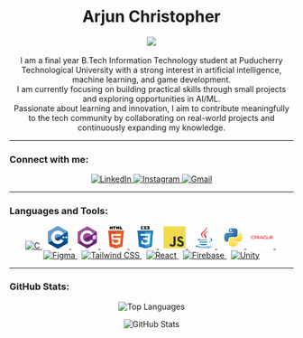 <h1 align="center">Arjun Christopher</h1>

<div align="center">
  <img height="150" src="https://media3.giphy.com/media/v1.Y2lkPTc5MGI3NjExeWQ2ejJpbGltb29obGdsdHNpbW9pNGg0eTJnZWgxaTJpb2F3YmJ1MSZlcD12MV9pbnRlcm5hbF9naWZfYnlfaWQmY3Q9cw/SHjOSDkKZ18qOHA5B5/giphy.gif"/>
</div>

<p align="center">
  I am a final year B.Tech Information Technology student at Puducherry Technological University with a strong interest in artificial intelligence, machine learning, and game development.<br>
  I am currently focusing on building practical skills through small projects and exploring opportunities in AI/ML.<br>
  Passionate about learning and innovation, I aim to contribute meaningfully to the tech community by collaborating on real-world projects and continuously expanding my knowledge.
</p>

---

### Connect with me:

<p align="center">
  <a href="https://linkedin.com/in/arjun-christopher-2330a1327/" target="_blank">
    <img src="https://raw.githubusercontent.com/rahuldkjain/github-profile-readme-generator/master/src/images/icons/Social/linked-in-alt.svg" alt="LinkedIn" height="30" width="40" />
  </a>
  <a href="https://instagram.com/arjun_christopher_" target="_blank">
    <img src="https://raw.githubusercontent.com/rahuldkjain/github-profile-readme-generator/master/src/images/icons/Social/instagram.svg" alt="Instagram" height="30" width="40" />
  </a>
  <a href="https://mail.google.com/mail/?view=cm&fs=1&to=arjunchristopher2004@gmail.com" target="_blank">
    <img src="https://upload.wikimedia.org/wikipedia/commons/thumb/7/7e/Gmail_icon_%282020%29.svg/1280px-Gmail_icon_%282020%29.svg.png" alt="Gmail" height="30" width="40"/>
  </a>
</p>

---

### Languages and Tools:

<p align="center">
  <a href="https://www.cprogramming.com/" target="_blank" rel="noreferrer">
    <img src="https://img.icons8.com/color/1024/c-programming.png" alt="C" width="40" height="40"/>
  </a>&nbsp;
  <a href="https://www.w3schools.com/cpp/" target="_blank" rel="noreferrer">
    <img src="https://raw.githubusercontent.com/devicons/devicon/master/icons/cplusplus/cplusplus-original.svg" alt="C++" width="40" height="40"/>
  </a>&nbsp;
  <a href="https://www.w3schools.com/cs/" target="_blank" rel="noreferrer">
    <img src="https://raw.githubusercontent.com/devicons/devicon/master/icons/csharp/csharp-original.svg" alt="csharp" width="40" height="40"/>
  </a>&nbsp;
  <a href="https://www.w3.org/html/" target="_blank" rel="noreferrer">
    <img src="https://raw.githubusercontent.com/devicons/devicon/master/icons/html5/html5-original-wordmark.svg" alt="HTML5" width="40" height="40"/>
  </a>&nbsp;
  <a href="https://www.w3schools.com/css/" target="_blank" rel="noreferrer">
    <img src="https://raw.githubusercontent.com/devicons/devicon/master/icons/css3/css3-original-wordmark.svg" alt="CSS3" width="40" height="40"/>
  </a>&nbsp;
  <a href="https://developer.mozilla.org/en-US/docs/Web/JavaScript" target="_blank" rel="noreferrer">
    <img src="https://raw.githubusercontent.com/devicons/devicon/master/icons/javascript/javascript-original.svg" alt="JavaScript" width="40" height="40"/>
  </a>&nbsp;
  <a href="https://www.java.com" target="_blank" rel="noreferrer">
    <img src="https://raw.githubusercontent.com/devicons/devicon/master/icons/java/java-original.svg" alt="Java" width="40" height="40"/>
  </a>&nbsp;
  <a href="https://www.python.org" target="_blank" rel="noreferrer">
    <img src="https://raw.githubusercontent.com/devicons/devicon/master/icons/python/python-original.svg" alt="Python" width="40" height="40"/>
  </a>&nbsp;
  <a href="https://www.oracle.com/" target="_blank" rel="noreferrer">
    <img src="https://raw.githubusercontent.com/devicons/devicon/master/icons/oracle/oracle-original.svg" alt="Oracle" width="40" height="40"/>
  </a>&nbsp;
  <a href="https://react.dev/" target="_blank" rel="noreferrer">
    <img src="https://img.icons8.com/external-tal-revivo-color-tal-revivo/96/external-react-a-javascript-library-for-building-user-interfaces-logo-color-tal-revivo.png" alt="Figma" width="40" height="40"/>
  </a>&nbsp;
  <a href="https://tailwindcss.com/" target="_blank" rel="noreferrer">
    <img src="https://img.icons8.com/color/480/tailwind_css.png" alt="Tailwind CSS" width="40" height="40"/>
  </a>&nbsp;
  <a href="https://www.figma.com/" target="_blank" rel="noreferrer">
    <img src="https://www.vectorlogo.zone/logos/figma/figma-icon.svg" alt="React" width="40" height="40"/>
  </a>&nbsp;
  <a href="https://firebase.google.com/" target="_blank" rel="noreferrer">
    <img src="https://img.icons8.com/color/720/firebase.png" alt="Firebase" width="40" height="40"/>
  </a>&nbsp;
  <a href="https://unity.com/" target="_blank" rel="noreferrer">
    <img src="https://www.vectorlogo.zone/logos/unity3d/unity3d-icon.svg" alt="Unity" width="40" height="40"/>
  </a>
</p>

---

### GitHub Stats:

<p align="center">
  <img src="https://github-readme-stats.vercel.app/api/top-langs?username=arjun-christopher&show_icons=true&locale=en&layout=compact&bg_color=00000000&theme=transparent" alt="Top Languages" />
</p>

<p align="center">
  <img src="https://github-readme-stats.vercel.app/api?username=arjun-christopher&show_icons=true&locale=en&bg_color=00000000&theme=transparent" alt="GitHub Stats" />
</p>
